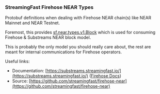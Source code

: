 ### StreamingFast Firehose NEAR Types

Protobuf definitions when dealing with Firehose NEAR chain(s) like NEAR Mainnet and NEAR Testnet.

Foremost, this provides [sf.near.types.v1.Block](https://buf.build/streamingfast/firehose-near/docs/main:sf.near.type.v1#sf.near.type.v1.Block) which is used for consuming Firehose & Substreams NEAR block model.

This is probably the only model you should really care about, the rest are meant for internal communications for Firehose operators.

Useful links:
- Documentation: [https://substreams.streamingfast.io/](https://substreams.streamingfast.io/) ([Firehose Docs](https://firehose.streamingfast.io/))
- Source: [https://github.com/streamingfast/firehose-near](https://github.com/streamingfast/firehose-near)
